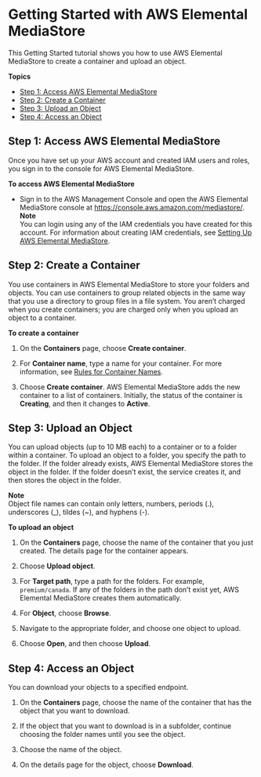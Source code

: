 # Getting Started with AWS Elemental MediaStore<a name="getting-started"></a>

This Getting Started tutorial shows you how to use AWS Elemental MediaStore to create a container and upload an object\.

**Topics**
+ [Step 1: Access AWS Elemental MediaStore](#gs-console-access)
+ [Step 2: Create a Container](#gs-containers-create)
+ [Step 3: Upload an Object](#gs-objects-upload)
+ [Step 4: Access an Object](#gs-objects-access)

## Step 1: Access AWS Elemental MediaStore<a name="gs-console-access"></a>

Once you have set up your AWS account and created IAM users and roles, you sign in to the console for AWS Elemental MediaStore\.

**To access AWS Elemental MediaStore**
+ Sign in to the AWS Management Console and open the AWS Elemental MediaStore console at [https://console\.aws\.amazon\.com/mediastore/](https://console.aws.amazon.com/mediastore/)\.
**Note**  
You can login using any of the IAM credentials you have created for this account\. For information about creating IAM credentials, see [Setting Up AWS Elemental MediaStore](setting-up.md)\.

## Step 2: Create a Container<a name="gs-containers-create"></a>

You use containers in AWS Elemental MediaStore to store your folders and objects\. You can use containers to group related objects in the same way that you use a directory to group files in a file system\. You aren’t charged when you create containers; you are charged only when you upload an object to a container\. 

**To create a container**

1. On the **Containers** page, choose **Create container**\.

1. For **Container name**, type a name for your container\. For more information, see [Rules for Container Names](containers-rules-for-names.md)\. 

1. Choose **Create container**\. AWS Elemental MediaStore adds the new container to a list of containers\. Initially, the status of the container is **Creating**, and then it changes to **Active**\.

## Step 3: Upload an Object<a name="gs-objects-upload"></a>

You can upload objects \(up to 10 MB each\) to a container or to a folder within a container\. To upload an object to a folder, you specify the path to the folder\. If the folder already exists, AWS Elemental MediaStore stores the object in the folder\. If the folder doesn’t exist, the service creates it, and then stores the object in the folder\. 

**Note**  
Object file names can contain only letters, numbers, periods \(\.\), underscores \(\_\), tildes \(\~\), and hyphens \(\-\)\.

**To upload an object**

1. On the **Containers** page, choose the name of the container that you just created\. The details page for the container appears\.

1. Choose **Upload object**\.

1. For **Target path**, type a path for the folders\. For example, `premium/canada`\. If any of the folders in the path don’t exist yet, AWS Elemental MediaStore creates them automatically\.

1. For **Object**, choose **Browse**\.

1. Navigate to the appropriate folder, and choose one object to upload\.

1. Choose **Open**, and then choose **Upload**\.

## Step 4: Access an Object<a name="gs-objects-access"></a>

You can download your objects to a specified endpoint\.

1. On the **Containers** page, choose the name of the container that has the object that you want to download\.

1. If the object that you want to download is in a subfolder, continue choosing the folder names until you see the object\.

1. Choose the name of the object\.

1. On the details page for the object, choose **Download**\.